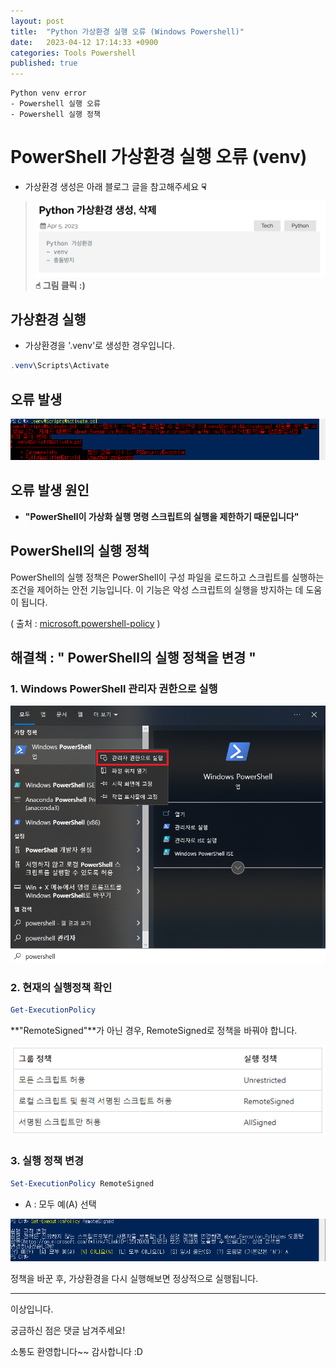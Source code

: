 ```yaml
---
layout: post
title:  "Python 가상환경 실행 오류 (Windows Powershell)"
date:   2023-04-12 17:14:33 +0900
categories: Tools Powershell
published: true
---
```

```
Python venv error
- Powershell 실행 오류
- Powershell 실행 정책
```

# PowerShell 가상환경 실행 오류 (venv)

- 가상환경 생성은 아래 블로그 글을 참고해주세요 **☟**
> [![Python_venv_mk_del_url.png](/assets/img/Tech/Python//Python_venv_error/Python_venv_mk_del_url.png)](https://jbro321.github.io/tech/python/2023/04/05/Python_venv_mk_del.html) **☝︎ 그림 클릭 :)**

## 가상환경 실행
- 가상환경을 '.venv'로 생성한 경우입니다.

```powershell
.venv\Scripts\Activate
```

## 오류 발생

![python_venv_error1.png](/assets/img/Tech/Python//Python_venv_error/python_venv_error1.png)

## 오류 발생 원인

- **"PowerShell이 가상화 실행 명령 스크립트의 실행을 제한하기 때문입니다"**

## PowerShell의 실행 정책

PowerShell의 실행 정책은 PowerShell이 구성 파일을 로드하고 스크립트를 실행하는 조건을 제어하는 안전 기능입니다. 이 기능은 악성 스크립트의 실행을 방지하는 데 도움이 됩니다.

( 출처 : [microsoft.powershell-policy](https://learn.microsoft.com/ko-kr/powershell/module/microsoft.powershell.core/about/about_execution_policies?view=powershell-7.2) )

## 해결책 : " PowerShell의 실행 정책을 변경 "

### 1. Windows PowerShell 관리자 권한으로 실행

![python_venv_error2.png](/assets/img/Tech/Python//Python_venv_error/python_venv_error2.png)

### 2. 현재의 실행정책 확인

```powershell
Get-ExecutionPolicy
```

**"RemoteSigned"**가 아닌 경우, RemoteSigned로 정책을 바꿔야 합니다.

![python_venv_error3.png](/assets/img/Tech/Python//Python_venv_error/python_venv_error3.png)

### 3. 실행 정책 변경

```powershell
Set-ExecutionPolicy RemoteSigned
```

- A : 모두 예(A) 선택

![python_venv_error4.png](/assets/img/Tech/Python/Python_venv_error/python_venv_error4.png)

정책을 바꾼 후, 가상환경을 다시 실행해보면 정상적으로 실행됩니다.

---

이상입니다.

궁금하신 점은 댓글 남겨주세요!

소통도 환영합니다~~ 감사합니다 :D